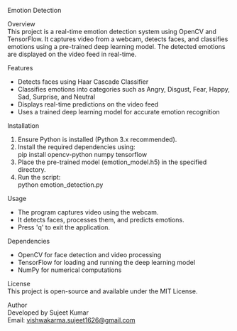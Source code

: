 Emotion Detection  

Overview  
This project is a real-time emotion detection system using OpenCV and TensorFlow. It captures video from a webcam, detects faces, and classifies emotions using a pre-trained deep learning model. The detected emotions are displayed on the video feed in real-time.  

Features  
- Detects faces using Haar Cascade Classifier  
- Classifies emotions into categories such as Angry, Disgust, Fear, Happy, Sad, Surprise, and Neutral  
- Displays real-time predictions on the video feed  
- Uses a trained deep learning model for accurate emotion recognition  

Installation  
1. Ensure Python is installed (Python 3.x recommended).  
2. Install the required dependencies using:  
  pip install opencv-python numpy tensorflow  
3. Place the pre-trained model (emotion_model.h5) in the specified directory.  
4. Run the script:  
  python emotion_detection.py  

Usage  
- The program captures video using the webcam.  
- It detects faces, processes them, and predicts emotions.  
- Press 'q' to exit the application.  

Dependencies  
- OpenCV for face detection and video processing  
- TensorFlow for loading and running the deep learning model  
- NumPy for numerical computations  

License  
This project is open-source and available under the MIT License.  

Author  
Developed by Sujeet Kumar  
Email: vishwakarma.sujeet1626@gmail.com